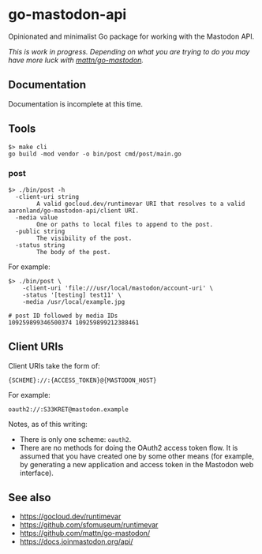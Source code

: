 # go-mastodon-api

Opinionated and minimalist Go package for working with the Mastodon API.

_This is work in progress. Depending on what you are trying to do you may have more luck with [mattn/go-mastodon](https://github.com/mattn/go-mastodon)._

## Documentation

Documentation is incomplete at this time.

## Tools

```
$> make cli
go build -mod vendor -o bin/post cmd/post/main.go
```

### post

```
$> ./bin/post -h
  -client-uri string
    	A valid gocloud.dev/runtimevar URI that resolves to a valid aaronland/go-mastodon-api/client URI.
  -media value
    	One or paths to local files to append to the post.
  -public string
    	The visibility of the post.
  -status string
    	The body of the post.
```

For example:

```
$> ./bin/post \
	-client-uri 'file:///usr/local/mastodon/account-uri' \
	-status '[testing] test11' \
	-media /usr/local/example.jpg

# post ID followed by media IDs
109259899346500374 109259899212388461
```

## Client URIs

Client URIs take the form of:

```
{SCHEME}://:{ACCESS_TOKEN}@{MASTODON_HOST}
```

For example:

```
oauth2://:S33KRET@mastodon.example
```

Notes, as of this writing:

* There is only one scheme: `oauth2`.
* There are no methods for doing the OAuth2 access token flow. It is assumed that you have created one by some other means (for example, by generating a new application and access token in the Mastodon web interface). 

## See also

* https://gocloud.dev/runtimevar
* https://github.com/sfomuseum/runtimevar
* https://github.com/mattn/go-mastodon/
* https://docs.joinmastodon.org/api/